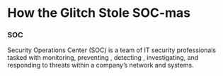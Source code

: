 # How the Glitch Stole SOC-mas

### SOC
Security Operations Center (SOC) is a team of IT security professionals tasked with monitoring, preventing , detecting , investigating, and responding to threats within a company’s network and systems.
